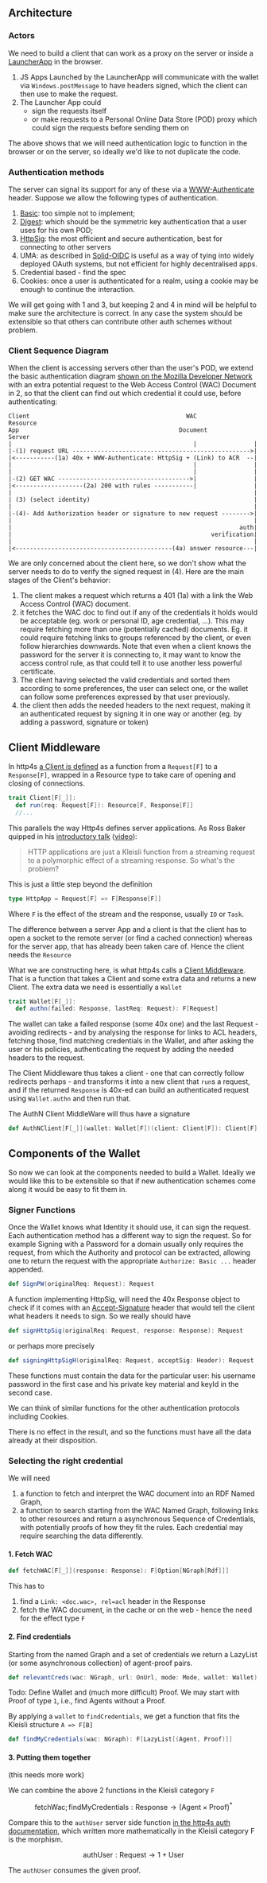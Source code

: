 ## Architecture

### Actors

We need to build a client that can work as a proxy on the server or inside a [LauncherApp](https://github.com/bblfish/LauncherApp) in the browser. 
1. JS Apps Launched by the LauncherApp will communicate with the wallet via `Windows.postMessage` to have headers signed, which the client can then use to make the request. 
2. The Launcher App could 
   - sign the requests itself 
   - or make requests to a Personal Online Data Store (POD) proxy which could sign the requests before sending them on  

The above shows that we will need authentication logic to function in the browser or on the server, so ideally we'd like to not duplicate the code.

### Authentication methods

The server can signal its support for any of these via a [WWW-Authenticate](https://developer.mozilla.org/en-US/docs/Web/HTTP/Headers/WWW-Authenticate) header. Suppose we allow the following types of authentication.
1. [Basic](https://developer.mozilla.org/en-US/docs/Web/HTTP/Authentication#basic_authentication_scheme): too simple not to implement;
2. [Digest](https://datatracker.ietf.org/doc/html/rfc7616): which should be the symmetric key authentication that a user uses for his own POD;
3. [HttpSig](https://github.com/bblfish/authentication-panel/blob/main/proposals/HttpSignature.md): the most efficient and secure authentication, best for connecting to other servers
4. UMA: as described in [Solid-OIDC](https://solidproject.org/TR/oidc-primer) is useful as a way of tying into widely deployed OAuth systems, but not efficient for highly decentralised apps.
5. Credential based - find the spec
6. Cookies: once a user is authenticated for a realm, using a cookie may be enough to continue the interaction.

We will get going with 1 and 3, but keeping 2 and 4 in mind will be helpful to make sure the architecture is correct. In any case the system should be extensible so that others can contribute other auth schemes without problem.

### Client Sequence Diagram 

When the client is accessing servers other than the user's POD, we extend the basic authentication diagram [shown on the Mozilla Developer Network](https://developer.mozilla.org/en-US/docs/Web/HTTP/Authentication) with an extra potential request to the Web Access Control (WAC) Document in 2, so that the client can find out which credential it could use, before authenticating:
      
```
Client                                            WAC           Resource
App                                             Document         Server
|                                                   |                |
|-(1) request URL -------------------------------------------------->|
|<-----------(1a) 40x + WWW-Authenticate: HttpSig + (Link) to ACR  --|
|                                                   |                |
|                                                   |                |
|-(2) GET WAC ------------------------------------->|                |
|<-------------------(2a) 200 with rules -----------|                |
|                                                                    |
| (3) (select identity)                                              |
|                                                                    |
|-(4)- Add Authorization header or signature to new request -------->|
|                                                                    |
|                                                                auth|
|                                                        verification|
|                                                                    |
|<--------------------------------------------(4a) answer resource---|
```

We are only concerned about the client here, so we don't show what the
server needs to do to verify the signed request in (4). Here are the main 
stages of the Client's behavior:

1. The client makes a request which returns a 401 (1a) with a link the Web Access Control (WAC) document.
2. it fetches the WAC doc to find out if any of the credentials it holds would be acceptable (eg. work or personal ID, age credential, ...). This may require fetching more than one (potentially cached) documents. Eg. it could require fetching links to groups referenced by the client, or even follow hierarchies downwards. Note that even when a client knows the password for the server it is connecting to, it may want to know the access control rule, as that could tell it to use another less powerful certificate.
3. The client having selected the valid credentials and sorted them according to some preferences, the user can select one, or the wallet can follow some preferences expressed by that user previously.
4. the client then adds the needed headers to the next request, making it an authenticated request by signing it in one way or another (eg. by adding a password, signature or token)
 
## Client Middleware

In http4s [a Client is defined](https://http4s.org/v1/docs/client.html) as a function from a `Request[F]` to a `Response[F]`, wrapped in a Resource type to take care of opening and closing of connections. 

```scala
trait Client[F[_]]:
  def run(req: Request[F]): Resource[F, Response[F]]
  //...
```

This parallels the way Http4s defines server applications. As Ross Baker quipped in his [introductory talk]() ([video](https://www.youtube.com/watch?v=urdtmx4h5LE)):
    
> HTTP applications are just a Kleisli function from a streaming request to a polymorphic effect of a streaming response. So what's the problem?

This is just a little step beyond the definition
```scala
type HttpApp = Request[F] => F[Response[F]]
```

Where `F` is the effect of the stream and the response, 
usually `IO` or `Task`.

The difference between a server App and a client is that the client has to open a socket to the remote server (or find a cached connection) whereas for the server app, that has already been taken care of. Hence the client needs the `Resource`

What we are constructing here, is what http4s calls a [Client Middleware](https://http4s.org/v1/docs/client.html#middleware). That is
a function that takes a Client and some extra data and returns a new Client. The extra data we need is essentially a `Wallet`

```scala
trait Wallet[F[_]]:
  def authn(failed: Response, lastReq: Request): F[Request]
```

The wallet can take a failed response (some 40x one) and the last Request - avoiding redirects - and by analysing the response for links to ACL headers, fetching those, find matching credentials in the Wallet, and after asking the user or his policies, authenticating the request by adding the needed headers to the request. 

The Client Middleware thus takes a client - one that can correctly follow redirects perhaps - and transforms it into a new client that `run`s a request, and if the returned `Response` is 40x-ed can build an authenticated request using `Wallet.authn` and then run that.

The AuthN Client MiddleWare will thus have a signature

```scala
def AuthNClient[F[_]](wallet: Wallet[F])(client: Client[F]): Client[F]
```

## Components of the Wallet

So now we can look at the components needed to build a Wallet.
Ideally we would like this to be extensible so that if new authentication schemes come along it would be easy to fit them in.


### Signer Functions

Once the Wallet knows what Identity it should use, it can sign
the request. Each authentication method has a different way to sign the request.  So for example Signing with a Password for a domain usually only requires the request, from which the Authority and protocol can be extracted, allowing one to return the request with the appropriate `Authorize: Basic ...` header appended.

```scala
def SignPW(originalReq: Request): Request
```

A function implementing HttpSig, will need the 40x Response object to check if it comes with an [Accept-Signature](https://www.ietf.org/archive/id/draft-ietf-httpbis-message-signatures-15.html#name-requesting-signatures) header that would tell the client what headers it needs to sign. So we really should have

```scala
def signHttpSig(originalReq: Request, response: Response): Request
```
      
or perhaps more precisely

```scala
def signingHttpSigH(originalReq: Request, acceptSig: Header): Request
```

These functions must contain the data for the particular user: his username password in the first case and his private key material and keyId in the second case. 

We can think of similar functions for the other authentication protocols including Cookies.

There is no effect in the result, and so the functions must have all the data already at their disposition.

### Selecting the right credential

We will need 
1. a function to fetch and interpret the WAC document into an RDF Named Graph,
2. a function to search starting from the WAC Named Graph, following links to other resources and return a asynchronous Sequence of Credentials, with potentially proofs of how they fit the rules. Each credential may require searching the data differently.     

#### 1. Fetch WAC

```scala
def fetchWAC[F[_]](response: Response): F[Option[NGraph[Rdf]]]
```

This has to 
1. find a `Link: <doc.wac>, rel=acl` header in the Response
2. fetch the WAC document, in the cache or on the web - hence the need for the effect type `F`

#### 2. Find credentials

Starting from the named Graph and a set of credentials we
return a LazyList (or some asynchronous collection) of agent-proof pairs.
                   
```scala
def relevantCreds(wac: NGraph, url: OnUrl, mode: Mode, wallet: Wallet): F[LazyList[(Agent,Proof)]]
```

Todo: Define Wallet and (much more difficult) Proof. We may start with Proof of type `1`, i.e., find Agents without a Proof. 

By applying a `wallet` to `findCredentials`, we get a function
that fits the Kleisli structure `A => F[B]`

```scala
def findMyCredentials(wac: NGraph): F[LazyList[(Agent, Proof)]]
```

#### 3. Putting them together

(this needs more work)

We can combine the above 2 functions in the Kleisli category `F`
```math
\text{fetchWac}; \text{findMyCredentials}: \text{Response} \to (\text{Agent} \times \text{Proof})^*
```
Compare this to the `authUser` server side function [in the http4s auth documentation](https://http4s.org/v1/docs/auth.html), which written more mathematically in the Kleisli category F is the morphism. 
```math
\text{authUser}: \text{Request} \to 1 + \text{User}
```
The `authUser` consumes the given proof.















              





 

